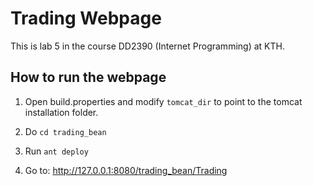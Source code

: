 # Trading Webpage

This is lab 5 in the course DD2390 (Internet Programming) at KTH.

## How to run the webpage

1. Open build.properties and modify `tomcat_dir` to point to the tomcat installation folder.

2. Do `cd trading_bean`

4. Run `ant deploy`

5. Go to: http://127.0.0.1:8080/trading_bean/Trading
